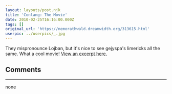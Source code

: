 ```yaml
---
layout: layouts/post.njk
title: 'Conlang: The Movie'
date: 2010-02-25T16:16:00.000Z
tags: []
original_url: 'https://nemorathwald.dreamwidth.org/313615.html'
userpic: ../userpics/_.jpg
---
```

They mispronounce Lojban, but it's nice to see gejyspa's limericks all the same. What a cool movie! [View an excerpt here.](http://www.conlangthemovie.com/Conlang/Film_Excerpt.html)

## Comments

---

none
